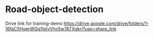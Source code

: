 # Road-object-detection
Drive link for training-demo
https://drive.google.com/drive/folders/1-16faC5HqerWQg1IstvVho5w7ATXgkri?usp=share_link
